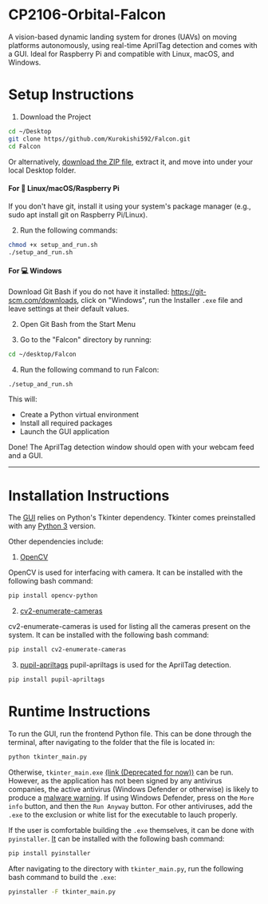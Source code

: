# CP2106-Orbital-Falcon
A vision-based dynamic landing system for drones (UAVs) on moving platforms autonomously, using real-time AprilTag detection and comes with a GUI. Ideal for Raspberry Pi and compatible with Linux, macOS, and Windows.

# Setup Instructions 
1. Download the Project
```bash
cd ~/Desktop
git clone https//github.com/Kurokishi592/Falcon.git
cd Falcon
```
Or alternatively, [download the ZIP file](https://github.com/Kurokishi592/Falcon/archive/refs/heads/main.zip), extract it, and move into under your local Desktop folder.

#### For 🐧 Linux/macOS/Raspberry Pi
If you don't have git, install it using your system's package manager (e.g., sudo apt install git on Raspberry Pi/Linux).

2. Run the following commands:
``` bash
chmod +x setup_and_run.sh
./setup_and_run.sh
```

#### For 💻 Windows
Download Git Bash if you do not have it installed: https://git-scm.com/downloads, click on "Windows", run the Installer `.exe` file and leave settings at their default values.

2. Open Git Bash from the Start Menu

3. Go to the "Falcon" directory by running:
```bash
cd ~/desktop/Falcon
```

4. Run the following command to run Falcon:
```bash
./setup_and_run.sh
```

This will:
- Create a Python virtual environment
- Install all required packages
- Launch the GUI application

Done!
The AprilTag detection window should open with your webcam feed and a GUI.


---------------------------------------------------


# Installation Instructions
The [GUI](https://github.com/Kurokishi592/Falcon/blob/main/Frontend/Tkinter/tkinter_main.py) relies on Python's Tkinter dependency. Tkinter comes preinstalled with any [Python 3](https://www.python.org/downloads/) version.

Other dependencies include:
1. [OpenCV](https://opencv.org/) 

OpenCV is used for interfacing with camera. It can be installed with the following bash command:
```bash
pip install opencv-python
```

2. [cv2-enumerate-cameras](https://pypi.org/project/cv2-enumerate-cameras/)

cv2-enumerate-cameras is used for listing all the cameras present on the system. It can be installed with the following bash command:
```bash
pip install cv2-enumerate-cameras
```

3. [pupil-apriltags](https://pypi.org/project/pupil-apriltags/)
pupil-apriltags is used for the AprilTag detection.
```bash
pip install pupil-apriltags
```

# Runtime Instructions
To run the GUI, run the frontend Python file. This can be done through the terminal, after navigating to the folder that the file is located in:
```bash
python tkinter_main.py
```

Otherwise, ```tkinter_main.exe``` [(link (Deprecated for now))]() can be run. However, as the application has not been signed by any antivirus companies, the active antivirus (Windows Defender or otherwise) is likely to produce a [malware warning](https://stackoverflow.com/questions/62095008/i-am-not-allowed-to-run-a-python-executable-on-other-pcs). If using Windows Defender, press on the ```More info``` button, and then the ```Run Anyway``` button. For other antiviruses, add the ```.exe``` to the exclusion or white list for the executable to lauch properly.

If the user is comfortable building the ```.exe``` themselves, it can be done with ```pyinstaller```. [It](https://pypi.org/project/pyinstaller/) can be installed with the following bash command:
```bash
pip install pyinstaller
```

After navigating to the directory with ```tkinter_main.py```, run the following bash command to build the ```.exe```:
```bash
pyinstaller -F tkinter_main.py
```